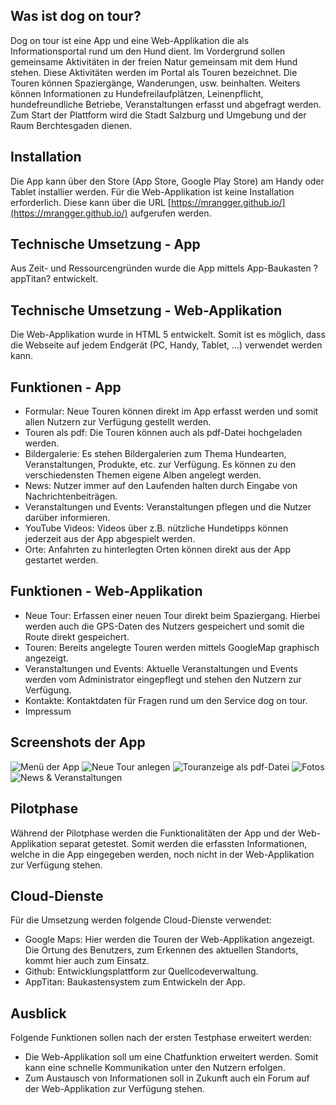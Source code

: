 ## Was ist dog on tour?

Dog on tour ist eine App und eine Web-Applikation die als Informationsportal rund um den Hund dient. Im Vordergrund sollen gemeinsame Aktivitäten in der freien Natur gemeinsam mit dem Hund stehen.
Diese Aktivitäten werden im Portal als Touren bezeichnet. Die Touren können Spaziergänge, Wanderungen, usw. beinhalten. Weiters können Informationen zu Hundefreilaufplätzen, Leinenpflicht, hundefreundliche Betriebe, Veranstaltungen erfasst und abgefragt werden.
Zum Start der Plattform wird die Stadt Salzburg und Umgebung und der Raum Berchtesgaden dienen.

## Installation

Die App kann über den Store (App Store, Google Play Store) am Handy oder Tablet installier werden. Für die Web-Applikation ist keine Installation erforderlich. Diese kann über die URL [https://mrangger.github.io/](https://mrangger.github.io/) aufgerufen werden.

## Technische Umsetzung - App

Aus Zeit- und Ressourcengründen wurde die App mittels App-Baukasten ?appTitan? entwickelt. 

## Technische Umsetzung - Web-Applikation

Die Web-Applikation wurde in HTML 5 entwickelt. Somit ist es möglich, dass die Webseite auf jedem Endgerät (PC, Handy, Tablet, ...) verwendet werden kann.

## Funktionen - App

- Formular: Neue Touren können direkt im App erfasst werden und somit allen Nutzern zur Verfügung gestellt werden.
- Touren als pdf: Die Touren können auch als pdf-Datei hochgeladen werden.
- Bildergalerie: Es stehen Bildergalerien zum Thema Hundearten, Veranstaltungen, Produkte, etc. zur Verfügung. Es können zu den verschiedensten Themen eigene Alben angelegt werden.
- News: Nutzer immer auf den Laufenden halten durch Eingabe von Nachrichtenbeiträgen.
- Veranstaltungen und Events: Veranstaltungen pflegen und die Nutzer darüber informieren.
- YouTube Videos: Videos über z.B. nützliche Hundetipps können jederzeit aus der App abgespielt werden.
- Orte: Anfahrten zu hinterlegten Orten können direkt aus der App gestartet werden.

## Funktionen - Web-Applikation

- Neue Tour: Erfassen einer neuen Tour direkt beim Spaziergang. Hierbei werden auch die GPS-Daten des Nutzers gespeichert und somit die Route direkt gespeichert.
- Touren: Bereits angelegte Touren werden mittels GoogleMap graphisch angezeigt. 
- Veranstaltungen und Events: Aktuelle Veranstaltungen und Events werden vom Administrator eingepflegt und stehen den Nutzern zur Verfügung.
- Kontakte: Kontaktdaten für Fragen rund um den Service dog on tour.
- Impressum

## Screenshots der App

![Menü der App](01_Menue.jpg "Menü der App")
![Neue Tour anlegen](02_Neue_Tour.jpg "Neue Tour anlegen")
![Touranzeige als pdf-Datei](03_Touren.jpg "Touranzeige als pdf-Datei")
![Fotos](04_Fotos.jpg "Fotos")
![News & Veranstaltungen](05_News.jpg "News & Veranstaltungen")


## Pilotphase

Während der Pilotphase werden die Funktionalitäten der App und der Web-Applikation separat getestet. Somit werden die erfassten Informationen, welche in die App eingegeben werden, noch nicht in der Web-Applikation zur Verfügung stehen.

## Cloud-Dienste

Für die Umsetzung werden folgende Cloud-Dienste verwendet:
- Google Maps: Hier werden die Touren der Web-Applikation angezeigt. Die Ortung des Benutzers, zum Erkennen des aktuellen Standorts, kommt hier auch zum Einsatz.
- Github: Entwicklungsplattform zur Quellcodeverwaltung.
- AppTitan: Baukastensystem zum Entwickeln der App.

## Ausblick

Folgende Funktionen sollen nach der ersten Testphase erweitert werden:
- Die Web-Applikation soll um eine Chatfunktion erweitert werden. Somit kann eine schnelle Kommunikation unter den Nutzern erfolgen.
- Zum Austausch von Informationen soll in Zukunft auch ein Forum auf der Web-Applikation zur Verfügung stehen.

